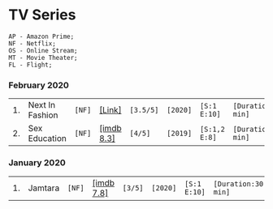 # TV Series
```
AP - Amazon Prime;
NF - Netflix;
OS - Online Stream;
MT - Movie Theater;
FL - Flight;
```

### February 2020
|   |   |   |   |   |   |   |   |
|---|---|---|---|---|---|---|---|
|1. |Next In Fashion|`[NF]`|[[Link]](https://www.imdb.com/title/tt10394770/)|`[3.5/5]`|`[2020]`|`[S:1 E:10]`|`[Duration:50 min]`|
|2. |Sex Education|`[NF]`|[[imdb 8.3]](https://www.imdb.com/title/tt7767422/)|`[4/5]`|`[2019]`|`[S:1,2 E:8]`|`[Duration:50 min]`|




### January 2020
|   |   |   |   |   |   |   |   |
|---|---|---|---|---|---|---|---|
|1. |Jamtara|`[NF]`|[[imdb 7.8]](https://www.imdb.com/title/tt11150912/)|`[3/5]`|`[2020]`|`[S:1 E:10]`|`[Duration:30 min]`|


<!-- Template 
|-|Name|`[]`|[[Link]]()|`[/5]`|`[year released]`|`[S: E:]``|`[Duration:]`|
-->
